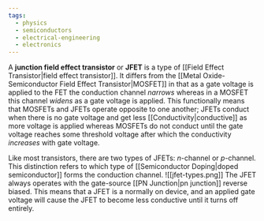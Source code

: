 ```yaml
---
tags:
  - physics
  - semiconductors
  - electrical-engineering
  - electronics
---
```

A **junction field effect transistor** or **JFET** is a type of [[Field Effect Transistor|field effect transistor]]. It differs from the [[Metal Oxide-Semiconductor Field Effect Transistor|MOSFET]] in that as a gate voltage is applied to the FET the conduction channel *narrows* whereas in a MOSFET this channel *widens* as a gate voltage is applied. This functionally means that MOSFETs and JFETs operate opposite to one another; JFETs conduct when there is no gate voltage and get less [[Conductivity|conductive]] as more voltage is applied whereas MOSFETs do not conduct until the gate voltage reaches some threshold voltage after which the conductivity *increases* with gate voltage.

Like most transistors, there are two types of JFETs: *n*-channel or *p*-channel. This distinction refers to which type of [[Semiconductor Doping|doped semiconductor]] forms the conduction channel.
![[jfet-types.png]]
The JFET always operates with the gate-source [[PN Junction|pn junction]] reverse biased. This means that a JFET is a normally on device, and an applied gate voltage will cause the JFET to become less conductive until it turns off entirely.